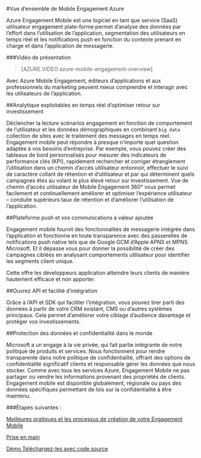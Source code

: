<properties
    pageTitle="Présentation de la mission mobile | Microsoft Azure"
    description="Vue d’ensemble d’Engagement Mobile Azure"
    services="mobile-engagement"
    documentationCenter="mobile"
    authors="piyushjo"
    manager="erikre"
    editor="" />

<tags
    ms.service="mobile-engagement"
    ms.workload="mobile"
    ms.tgt_pltfrm="mobile-multiple"
    ms.devlang="na"
    ms.topic="hero-article" 
    ms.date="01/04/2016"
    ms.author="piyushjo;matt-gibbs" />

#<a name="azure-mobile-engagement-overview"></a>Vue d’ensemble de Mobile Engagement Azure

Azure Engagement Mobile est une logiciel en tant que service (SaaS) utilisateur engagement plate-forme permet d’analyse des données par l’effort dans l’utilisation de l’application, segmentation des utilisateurs en temps réel et les notifications push en fonction du contexte prenant en charge et dans l’application de messagerie.

###<a name="overview-video"></a>Vidéo de présentation
> [AZURE.VIDEO azure-mobile-engagement-overview]

Avec Azure Mobile Engagement, éditeurs d’applications et aux professionnels du marketing peuvent mieux comprendre et interagir avec les utilisateurs de l’application.

##<a name="real-time-actionable-analytics-to-maximize-return-on-investment"></a>Analytique exploitables en temps réel d’optimiser retour sur investissement

Déclencher la lecture scénarios engagement en fonction de comportement de l’utilisateur et les données démographiques en combinant `big data` collection de sites avec le traitement des messages en temps réel. Engagement mobile peut répondre à presque n’importe quel question adaptée à vos besoins d’entreprise. Par exemple, vous pouvez créer des tableaux de bord personnalisés pour mesurer des indicateurs de performance clés (KPI), rapidement rechercher et corriger étranglement l’utilisation dans un chemin d’accès utilisateur entonnoir, effectuer le suivi de caractère collant de rétention et d’utilisateur et par qui déterminent quels campagnes êtes au volant le plus élevé retour sur investissement. Vue de chemin d’accès utilisateur de Mobile Engagement 360° vous permet facilement et continuellement améliorer et optimiser l’expérience utilisateur – conduite supérieurs taux de rétention et d’améliorer l’utilisation de l’application.

##<a name="value-added-push-and-communications-platform"></a>Plateforme push et vos communications à valeur ajoutée

Engagement mobile fournit des fonctionnalités de messagerie intégrée dans l’application et fonctionne en toute transparence avec des passerelles de notifications push native tels que de Google GCM d’Apple APNS et MPNS Microsoft. Et il dépasse vous pour donner la possibilité de créer des campagnes ciblées en analysant comportements utilisateur pour identifier les segments client unique.

Cette offre les développeurs application atteindre leurs clients de manière hautement efficace et non apporter.

##<a name="open-apis-and-ease-of-integration"></a>Ouvrez API et facilité d’intégration

Grâce à l’API et SDK qui faciliter l’intégration, vous pouvez tirer parti des données à partir de votre CRM existant, CMS ou d’autres systèmes principaux. Cela permet d’améliorer votre ciblage d’audience davantage et protéger vos investissements.

##<a name="data-protection--privacy-across-the-globe"></a>Protection des données et confidentialité dans le monde

Microsoft a un engage à la vie privée, qui fait partie intégrante de notre politique de produits et services. Nous fonctionnent pour rendre transparente dans notre politique de confidentialité, offrant des options de confidentialité significatif clients et responsable gérer les données que nous stocker. Comme avec tous les services Azure, Engagement Mobile ne pas partager ou vendre les informations provenant des propriétés de clients. Engagement mobile est disponible globalement, régionale ou pays des données spécifiques permettant de lois sur la confidentialité à être maintenu.

###<a name="next-steps"></a>Étapes suivantes :

[Meilleures pratiques et les processus de création de votre Engagement Mobile](mobile-engagement-getting-started-best-practices.md)

[Prise en main](/documentation/services/mobile-engagement/)

[Démo Téléchargez-les avec code source](https://aka.ms/azmedemoapps)
